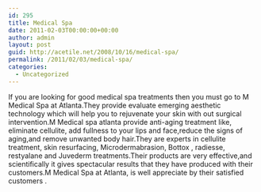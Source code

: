 ```yaml
---
id: 295
title: Medical Spa
date: 2011-02-03T00:00:00+00:00
author: admin
layout: post
guid: http://acetile.net/2008/10/16/medical-spa/
permalink: /2011/02/03/medical-spa/
categories:
  - Uncategorized
---
```

If you are looking for good medical spa treatments then you must go to M Medical Spa at Atlanta.They provide evaluate emerging aesthetic technology which will help you to rejuvenate your skin with out surgical intervention.M Medical spa atlanta provide anti-aging treatment like, eliminate cellulite, add fullness to your lips and face,reduce the signs of aging,and remove unwanted body hair.They are experts in cellulite treatment, skin resurfacing, Microdermabrasion, Bottox , radiesse, restyalane and Juvederm treatments.Their products are very effective,and scientifically it gives spectacular results that they have produced with their customers.M Medical Spa at Atlanta, is well appreciate by their satisfied customers .